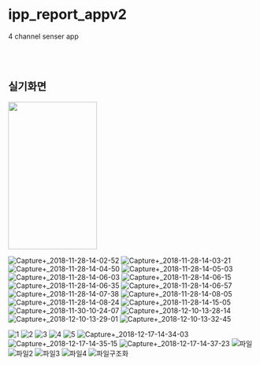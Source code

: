 # ipp_report_appv2
4 channel senser app

</br>
</br>

## 실기화면

<img src ="https://user-images.githubusercontent.com/39528583/131818301-e7ee7953-9eda-434a-8d39-627b4bddf094.png" height=300 width=180>

![Capture+_2018-11-28-14-02-52](https://user-images.githubusercontent.com/39528583/131818301-e7ee7953-9eda-434a-8d39-627b4bddf094.png)
![Capture+_2018-11-28-14-03-21](https://user-images.githubusercontent.com/39528583/131818307-2b53a8a1-370b-4eb6-96d1-fa322a228141.png)
![Capture+_2018-11-28-14-04-50](https://user-images.githubusercontent.com/39528583/131818309-bf38028d-588c-4e57-9376-88b43ced0678.png)
![Capture+_2018-11-28-14-05-03](https://user-images.githubusercontent.com/39528583/131818310-42afd226-069a-422f-ada1-e5891ba8fa63.png)
![Capture+_2018-11-28-14-06-03](https://user-images.githubusercontent.com/39528583/131818315-1dfbd798-0e87-407d-89cb-c70ac9709753.png)
![Capture+_2018-11-28-14-06-15](https://user-images.githubusercontent.com/39528583/131818316-b8e71cbd-631e-4750-a5e1-947114e6ff39.png)
![Capture+_2018-11-28-14-06-35](https://user-images.githubusercontent.com/39528583/131818318-3b0445d2-4e89-4916-a23a-20c223118786.png)
![Capture+_2018-11-28-14-06-57](https://user-images.githubusercontent.com/39528583/131818341-d1933ffa-2c82-4f41-b56c-149ee21c428b.png)
![Capture+_2018-11-28-14-07-38](https://user-images.githubusercontent.com/39528583/131818343-8caf0e78-384f-4717-8ab9-ccfe881e93e9.png)
![Capture+_2018-11-28-14-08-05](https://user-images.githubusercontent.com/39528583/131818345-7a911505-daad-438f-9935-fc9c72cdf5c2.png)
![Capture+_2018-11-28-14-08-24](https://user-images.githubusercontent.com/39528583/131818348-7c15178c-a60f-40f4-b4a2-95252337bb87.png)
![Capture+_2018-11-28-14-15-05](https://user-images.githubusercontent.com/39528583/131818350-add23e47-c773-4dbf-bb4b-7c92b205e930.png)
![Capture+_2018-11-30-10-24-07](https://user-images.githubusercontent.com/39528583/131818352-8bf64aba-4471-41b2-812d-279bb732c1c4.png)
![Capture+_2018-12-10-13-28-14](https://user-images.githubusercontent.com/39528583/131818354-6058f368-d511-4a08-b14f-2730eeaa2b5a.png)
![Capture+_2018-12-10-13-29-01](https://user-images.githubusercontent.com/39528583/131818358-b041aa18-68f2-4a78-8aca-6e892abd1888.png)
![Capture+_2018-12-10-13-32-45](https://user-images.githubusercontent.com/39528583/131818362-c2585e73-778e-4bda-95cb-5a315cd8ded3.png)

![1](https://user-images.githubusercontent.com/39528583/131820032-721c34ff-d04a-413d-a905-a91e2ae93c53.png)
![2](https://user-images.githubusercontent.com/39528583/131820040-75691332-1b4e-467b-b66c-74b0e7e7b369.png)
![3](https://user-images.githubusercontent.com/39528583/131820046-015b793a-63b1-48a3-8bf6-5053fa028676.png)
![4](https://user-images.githubusercontent.com/39528583/131820053-4f5acb5a-3c83-44c3-9672-95430a6fd6ff.png)
![5](https://user-images.githubusercontent.com/39528583/131820057-95b8caea-bc05-4419-9809-c47936bbfc34.png)
![Capture+_2018-12-17-14-34-03](https://user-images.githubusercontent.com/39528583/131820070-b1fd36b3-a424-4728-815d-c00487e96fd9.png)
![Capture+_2018-12-17-14-35-15](https://user-images.githubusercontent.com/39528583/131820083-629f5eae-1329-4143-8898-167a84912fab.png)
![Capture+_2018-12-17-14-37-23](https://user-images.githubusercontent.com/39528583/131820086-f4d523c3-8a08-4437-937a-40910a112008.png)
![파일](https://user-images.githubusercontent.com/39528583/131820096-0307fd18-71a5-48ee-bba5-b92c8f196d44.png)
![파일2](https://user-images.githubusercontent.com/39528583/131820098-56c6e2c7-009a-4414-82a2-958267b6b93f.png)
![파일3](https://user-images.githubusercontent.com/39528583/131820101-8ef3eeb3-253b-4cca-8dc9-e99c5fd7df74.png)
![파일4](https://user-images.githubusercontent.com/39528583/131820104-9c1995d3-1135-4fbe-9c67-f3f25de34054.png)
![파일구조화](https://user-images.githubusercontent.com/39528583/131820105-0d47ef62-1355-4d57-bb33-eb891a17bf16.png)

